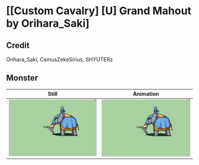 # [\[Custom Cavalry\] \[U\] Grand Mahout by Orihara_Saki]

## Credit

Orihara_Saki, CamusZekeSirius, SHYUTERz
	
## Monster

| Still | Animation |
| :---: | :-------: |
| ![Monster still](./Monster_000.png) | ![Monster animation](./Monster.gif) |
